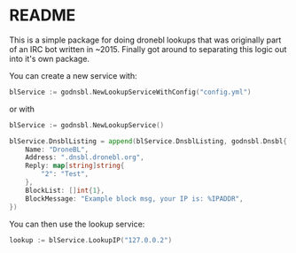# README

This is a simple package for doing dronebl lookups that was originally part of an IRC bot written in ~2015. Finally got around to separating this logic out into it's own package.

You can create a new service with:
```go
blService := godnsbl.NewLookupServiceWithConfig("config.yml")
```
or with
```go
blService := godnsbl.NewLookupService()

blService.DnsblListing = append(blService.DnsblListing, godnsbl.Dnsbl{
    Name: "DroneBL",
    Address: ".dnsbl.dronebl.org",
    Reply: map[string]string{
        "2": "Test",
    },
    BlockList: []int{1},
    BlockMessage: "Example block msg, your IP is: %IPADDR",
})
```

You can then use the lookup service:
```go
lookup := blService.LookupIP("127.0.0.2")
```